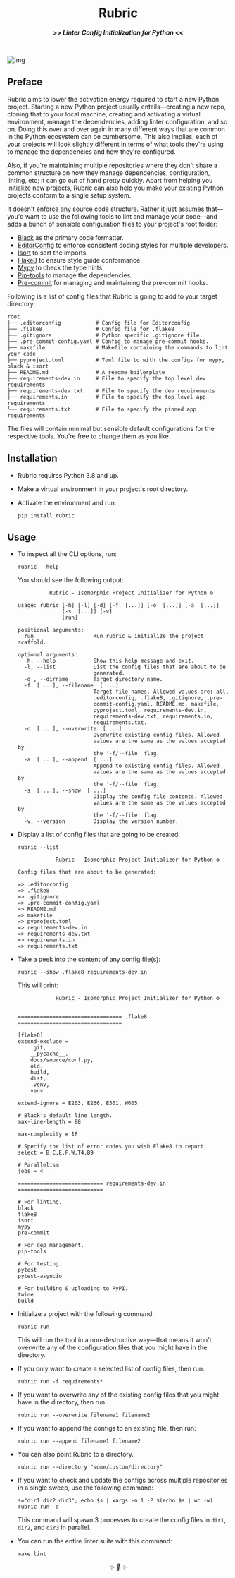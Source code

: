 
<div align="center">

<h1>Rubric</h1>
<strong>>> <i>Linter Config Initialization for Python</i> <<</strong>

&nbsp;

</div>

![img](https://user-images.githubusercontent.com/30027932/122619075-6a87b700-d0b1-11eb-9d6b-355446910cc1.png)


## Preface

Rubric aims to lower the activation energy required to start a new Python project. Starting a new Python project usually entails—creating a new repo, cloning that to your local machine, creating and activating a virtual environment, manage the dependencies, adding linter configuration, and so on. Doing this over and over again in many different ways that are common in the Python ecosystem can be cumbersome. This also implies, each of your projects will look slightly different in terms of what tools they're using to manage the dependencies and how they're configured.

Also, if you're maintaining multiple repositories where they don't share a common structure on how they manage dependencies, configuration, linting, etc; it can go out of hand pretty quickly. Apart from helping you initialize new projects, Rubric can also help you make your existing Python projects conform to a single setup system.

It doesn't enforce any source code structure. Rather it just assumes that—you'd want to use the following tools to lint and manage your code—and adds a bunch of sensible configuration files to your project's root folder:


* [Black](https://github.com/psf/black) as the primary code formatter.
* [EditorConfig](https://editorconfig.org/) to enforce consistent coding styles for multiple developers.
* [Isort](https://github.com/PyCQA/isort) to sort the imports.
* [Flake8](https://github.com/PyCQA/flake8) to ensure style guide conformance.
* [Mypy](https://github.com/python/mypy) to check the type hints.
* [Pip-tools](https://github.com/jazzband/pip-tools) to manage the dependencies.
* [Pre-commit](https://pre-commit.com/) for managing and maintaining the pre-commit hooks.


Following is a list of config files that Rubric is going to add to your target directory:

```
root
├── .editorconfig           # Config file for Editorconfig
├── .flake8                 # Config file for .flake8
├── .gitignore              # Python specific .gitignore file
├── .pre-commit-config.yaml # Config to manage pre-commit hooks.
├── makefile                # Makefile containing the commands to lint your code
├── pyproject.toml          # Toml file to with the configs for mypy, black & isort
├── README.md               # A readme boilerplate
├── requirements-dev.in     # File to specify the top level dev requirements
├── requirements-dev.txt    # File to specify the dev requirements
├── requirements.in         # File to specify the top level app requirements
└── requirements.txt        # File to specify the pinned app requirements
```

The files will contain minimal but sensible default configurations for the respective tools. You're free to change them as you like.

## Installation

* Rubric requires Python 3.8 and up.

* Make a virtual environment in your project's root directory.

* Activate the environment and run:

    ```
    pip install rubric
    ```

## Usage

* To inspect all the CLI options, run:

    ```
    rubric --help
    ```

    You should see the following output:

    ```
              Rubric - Isomorphic Project Initializer for Python ⚙️

    usage: rubric [-h] [-l] [-d] [-f  [...]] [-o  [...]] [-a  [...]]
                  [-s  [...]] [-v]
                  [run]

    positional arguments:
      run                   Run rubric & initialize the project scaffold.

    optional arguments:
      -h, --help            Show this help message and exit.
      -l, --list            List the config files that are about to be
                            generated.
      -d , --dirname        Target directory name.
      -f  [ ...], --filename  [ ...]
                            Target file names. Allowed values are: all,
                            .editorconfig, .flake8, .gitignore, .pre-
                            commit-config.yaml, README.md, makefile,
                            pyproject.toml, requirements-dev.in,
                            requirements-dev.txt, requirements.in,
                            requirements.txt.
      -o  [ ...], --overwrite  [ ...]
                            Overwrite existing config files. Allowed
                            values are the same as the values accepted by
                            the '-f/--file' flag.
      -a  [ ...], --append  [ ...]
                            Append to existing config files. Allowed
                            values are the same as the values accepted by
                            the '-f/--file' flag.
      -s  [ ...], --show  [ ...]
                            Display the config file contents. Allowed
                            values are the same as the values accepted by
                            the '-f/--file' flag.
      -v, --version         Display the version number.

    ```

* Display a list of config files that are going to be created:

    ```
    rubric --list
    ```

    ```
                Rubric - Isomorphic Project Initializer for Python ⚙️

    Config files that are about to be generated:

    => .editorconfig
    => .flake8
    => .gitignore
    => .pre-commit-config.yaml
    => README.md
    => makefile
    => pyproject.toml
    => requirements-dev.in
    => requirements-dev.txt
    => requirements.in
    => requirements.txt

    ```

* Take a peek into the content of any config file(s):
    ```
    rubric --show .flake8 requirements-dev.in
    ```

    This will print:

    ```
                Rubric - Isomorphic Project Initializer for Python ⚙️


    ================================= .flake8 =================================

    [flake8]
    extend-exclude =
        .git,
        __pycache__,
        docs/source/conf.py,
        old,
        build,
        dist,
        .venv,
        venv

    extend-ignore = E203, E266, E501, W605

    # Black's default line length.
    max-line-length = 88

    max-complexity = 18

    # Specify the list of error codes you wish Flake8 to report.
    select = B,C,E,F,W,T4,B9

    # Parallelism
    jobs = 4

    =========================== requirements-dev.in ===========================

    # For linting.
    black
    flake8
    isort
    mypy
    pre-commit

    # For dep management.
    pip-tools

    # For testing.
    pytest
    pytest-asyncio

    # For building & uploading to PyPI.
    twine
    build

    ```


* Initialize a project with the following command:

    ```
    rubric run
    ```

    This will run the tool in a non-destructive way—that means it won't overwrite any of the configuration files that you might have in the directory.

* If you only want to create a selected list of config files, then run:

    ```
    rubric run -f requirements*
    ```

* If you want to overwrite any of the existing config files that you might have in the directory, then run:

    ```
    rubric run --overwrite filename1 filename2
    ```

* If you want to append the configs to an existing file, then run:

    ```
    rubric run --append filename1 filename2
    ```

* You can also point Rubric to a directory.

    ```
    rubric run --directory "some/custom/directory"
    ```

* If you want to check and update the configs across multiple repositories in a single sweep, use the following command:

    ```
    s="dir1 dir2 dir3"; echo $s | xargs -n 1 -P $(echo $s | wc -w) rubric run -d
    ```

    This command will spawn 3 processes to create the config files in `dir1`, `dir2`, and `dir3` in parallel.

* You can run the entire linter suite with this command:

    ```
    make lint
    ```

<div align="center">
<i> ✨ 🍰 ✨ </i>
</div>
